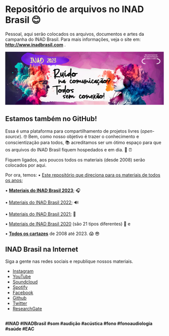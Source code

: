 # Repositório de arquivos no INAD Brasil 😊 

Pessoal, aqui serão colocados os arquivos, documentos e artes da campanha do INAD Brasil.
Para mais informações, veja o site em: **http://www.inadbrasil.com** .

![INAD 2023](https://github.com/inadbrasil/inad/blob/main/readme-files/github-banner-2023.jpg?raw=true)

## Estamos também no GitHub!

Essa é uma plataforma para compartilhamento de projetos livres (*open-source*). 🤓 Bem, como nosso objetivo é trazer o conhecimento e conscientização para todos, 📚 acreditamos ser um ótimo espaço para que os arquivos do INAD Brasil fiquem hospedados e em dia.  🔖 ⏰

Fiquem ligados, aos poucos todos os materiais (desde 2008) serão colocados por aqui.

Por ora, temos:
• [Este repositório que direciona para os materiais de todos os anos](https://github.com/inadbrasil/inad);

• [**Materiais do INAD Brasil 2023**](https://github.com/inadbrasil/inad2023); 🎧

• [Materiais do INAD Brasil 2022](https://github.com/inadbrasil/inad2022); 🔊

• [Materiais do INAD Brasil 2021](https://github.com/inadbrasil/inad2021); 🥳

• [Materiais de INAD Brasil 2020](https://github.com/inadbrasil/inad2020) (são 21 tipos diferentes)  🙌  e

• **[Todos os cartazes](https://github.com/inadbrasil/inad/tree/main/Cartaz%20%28todos%29)** de 2008 até 2023. 😱 😎

## INAD Brasil na Internet

Siga a gente nas redes sociais e republique nossos materiais.

-   [Instagram](http://www.instagram.com/inad.brasil)
-   [YouTube](https://www.youtube.com/@inadbrasil)
-   [Soundcloud](https://soundcloud.com/inad-brasil)
-   [Spotify](https://open.spotify.com/show/6uvlvmUAVExun7Z5VZanoZ)
-   [Facebook](https://facebook.com/inad.brasil)
-   [Github](https://github.com/inadbrasil/inad)
-   [Twitter](https://twitter.com/intent/user?screen_name=INADBrasil)
- [ResearchGate](https://www.researchgate.net/publication/355213575_Dia_Internacional_de_Conscientizacao_Sobre_o_Ruido_-_INAD_Brasil)

##
  

**#INAD #INADBrasil #som #audição #acústica #fono #fonoaudiologia #saúde #EAC**
